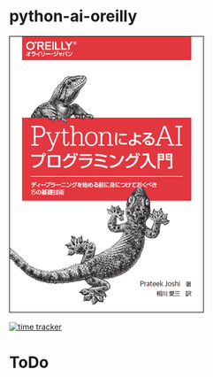 # python-ai-oreilly

![./docs/artificial-intelligence-with-python-ja.png](./docs/artificial-intelligence-with-python-ja.png)

[![time tracker](https://wakatime.com/badge/github/tryoutlab/python-ai-oreilly.svg)](https://wakatime.com/badge/github/tryoutlab/python-ai-oreilly)

# ToDo
